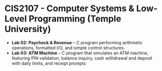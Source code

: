 # CIS2107 - Computer Systems & Low-Level Programming (Temple University)

- **Lab 02: Paycheck & Revenue** – C program performing arithmetic operations, formatted I/O, and simple control structures.  
- **Lab 03: ATM Machine** – C program that simulates an ATM machine, featuring PIN validation, balance inquiry, cash withdrawal and deposit with daily limits, and receipt prompts
